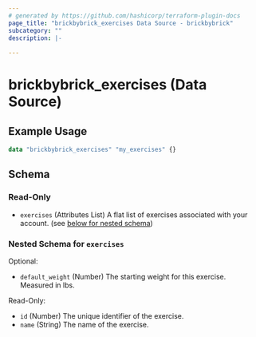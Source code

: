 ```yaml
---
# generated by https://github.com/hashicorp/terraform-plugin-docs
page_title: "brickbybrick_exercises Data Source - brickbybrick"
subcategory: ""
description: |-
  
---
```


# brickbybrick_exercises (Data Source)



## Example Usage

```terraform
data "brickbybrick_exercises" "my_exercises" {}
```

<!-- schema generated by tfplugindocs -->
## Schema

### Read-Only

- `exercises` (Attributes List) A flat list of exercises associated with your account. (see [below for nested schema](#nestedatt--exercises))

<a id="nestedatt--exercises"></a>
### Nested Schema for `exercises`

Optional:

- `default_weight` (Number) The starting weight for this exercise. Measured in lbs.

Read-Only:

- `id` (Number) The unique identifier of the exercise.
- `name` (String) The name of the exercise.
